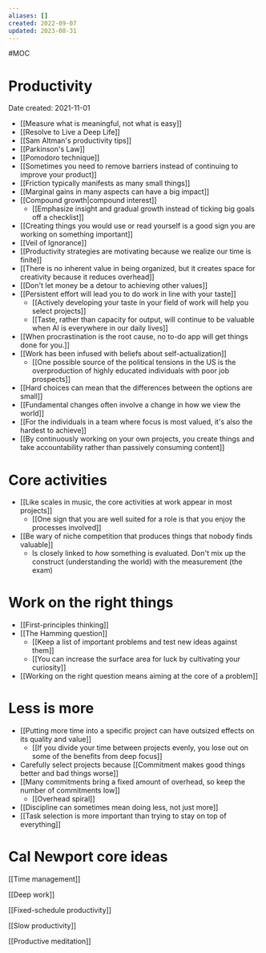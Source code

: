 ```yaml
---
aliases: []
created: 2022-09-07
updated: 2023-08-31
---
```


#MOC 

# Productivity
Date created: 2021-11-01

- [[Measure what is meaningful, not what is easy]]
- [[Resolve to Live a Deep Life]]
- [[Sam Altman's productivity tips]]
- [[Parkinson's Law]]
- [[Pomodoro technique]]
- [[Sometimes you need to remove barriers instead of continuing to improve your product]]
- [[Friction typically manifests as many small things]]
- [[Marginal gains in many aspects can have a big impact]]
- [[Compound growth|compound interest]]
	- [[Emphasize insight and gradual growth instead of ticking big goals off a checklist]]
- [[Creating things you would use or read yourself is a good sign you are working on something important]] 
- [[Veil of Ignorance]]
- [[Productivity strategies are motivating because we realize our time is finite]]
- [[There is no inherent value in being organized, but it creates space for creativity because it reduces overhead]]
- [[Don't let money be a detour to achieving other values]]
- [[Persistent effort will lead you to do work in line with your taste]]
	- [[Actively developing your taste in your field of work will help you select projects]]
	- [[Taste, rather than capacity for output, will continue to be valuable when AI is everywhere in our daily lives]]
- [[When procrastination is the root cause, no to-do app will get things done for you.]]
- [[Work has been infused with beliefs about self-actualization]]
	- [[One possible source of the political tensions in the US is the overproduction of highly educated individuals with poor job prospects]]
- [[Hard choices can mean that the differences between the options are small]]
- [[Fundamental changes often involve a change in how we view the world]]
- [[For the individuals in a team where focus is most valued, it's also the hardest to achieve]]
- [[By continuously working on your own projects, you create things and take accountability rather than passively consuming content]]

# Core activities
- [[Like scales in music, the core activities at work appear in most projects]]
	- [[One sign that you are well suited for a role is that you enjoy the processes involved]]
- [[Be wary of niche competition that produces things that nobody finds valuable]]
	- Is closely linked to *how* something is evaluated. Don't mix up the construct (understanding the world) with the measurement (the exam)

# Work on the right things

- [[First-principles thinking]]
- [[The Hamming question]]
	- [[Keep a list of important problems and test new ideas against them]]
	- [[You can increase the surface area for luck by cultivating your curiosity]]
- [[Working on the right question means aiming at the core of a problem]]

# Less is more

- [[Putting more time into a specific project can have outsized effects on its quality and value]]
	- [[If you divide your time between projects evenly, you lose out on some of the benefits from deep focus]]
- Carefully select projects because [[Commitment makes good things better and bad things worse]]
- [[Many commitments bring a fixed amount of overhead, so keep the number of commitments low]]
	- [[Overhead spiral]]
- [[Discipline can sometimes mean doing less, not just more]]
- [[Task selection is more important than trying to stay on top of everything]]

# Cal Newport core ideas

[[Time management]]

[[Deep work]]

[[Fixed-schedule productivity]]

[[Slow productivity]]

[[Productive meditation]]
